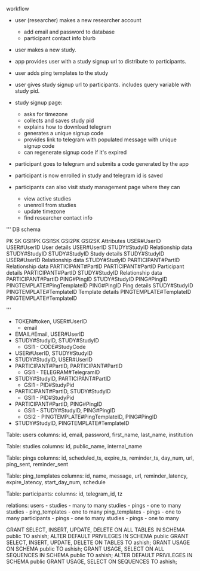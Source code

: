 
workflow
- user (researcher) makes a new researcher account
    - add email and password to database
    - participant contact info blurb
- user makes a new study. 
- app provides user with a study signup url to distribute to participants.
- user adds ping templates to the study
- user gives study signup url to participants. includes query variable with study pid.
- study signup page:
    - asks for timezone
    - collects and saves study pid
    - explains how to download telegram
    - generates a unique signup code
    - provides link to telegram with populated message with unique signup code
    - can regenerate signup code if it's expired
- participant goes to telegram and submits a code generated by the app
- participant is now enrolled in study and telegram id is saved 

- participants can also visit study management page where they can
    - view active studies
    - unenroll from studies
    - update timezone
    - find researcher contact info



'''
DB schema

PK                      SK                          GSI1PK           GSI1SK           GSI2PK           GSI2SK           Attributes
USER#UserID             USER#UserID                                                                                     User details
USER#UserID             STUDY#StudyID                                                                                   Relationship data
STUDY#StudyID           STUDY#StudyID                                                                                   Study details
STUDY#StudyID           USER#UserID                                                                                     Relationship data
STUDY#StudyID           PARTICIPANT#PartID                                                                              Relationship data
PARTICIPANT#PartID      PARTICIPANT#PartID                                                                              Participant details
PARTICIPANT#PartID      STUDY#StudyID                                                                                   Relationship data
PARTICIPANT#PartID      PING#PingID           STUDY#StudyID    PING#PingID    PINGTEMPLATE#PingTemplateID    PING#PingID    Ping details
STUDY#StudyID           PINGTEMPLATE#TemplateID                                                                         Template details
PINGTEMPLATE#TemplateID PINGTEMPLATE#TemplateID

'''
- TOKEN#token, USER#UserID
    - email
- EMAIL#Email, USER#UserID
- STUDY#StudyID, STUDY#StudyID
    - GSI1 - CODE#StudyCode
- USER#UserID, STUDY#StudyID 
- STUDY#StudyID, USER#UserID 
- PARTICIPANT#PartID, PARTICIPANT#PartID
    - GSI1 - TELEGRAM#TelegramID
- STUDY#StudyID, PARTICIPANT#PartID
    - GSI1 - PID#StudyPid
- PARTICIPANT#PartID, STUDY#StudyID
    - GSI1 - PID#StudyPid
- PARTICIPANT#PartID, PING#PingID
    - GSI1 - STUDY#StudyID, PING#PingID
    - GSI2 - PINGTEMPLATE#PingTemplateID, PING#PingID
- STUDY#StudyID, PINGTEMPLATE#TemplateID


Table: users
columns: id, email, password, first_name, last_name, institution

Table: studies
columns: id, public_name, internal_name

Table: pings
columns: id, scheduled_ts, expire_ts, reminder_ts, day_num, url, ping_sent, reminder_sent

Table: ping_templates
columns: id, name, message, url, reminder_latency, expire_latency, start_day_num, schedule

Table: participants:
columns: id, telegram_id, tz

relations:
users - studies - many to many
studies - pings - one to many
studies - ping_templates - one to many
ping_templates - pings - one to many
participants - pings - one to many
studies - pings - one to many



GRANT SELECT, INSERT, UPDATE, DELETE ON ALL TABLES IN SCHEMA public TO ashish;
ALTER DEFAULT PRIVILEGES IN SCHEMA public GRANT SELECT, INSERT, UPDATE, DELETE ON TABLES TO ashish;
GRANT USAGE ON SCHEMA public TO ashish;
GRANT USAGE, SELECT ON ALL SEQUENCES IN SCHEMA public TO ashish;
ALTER DEFAULT PRIVILEGES IN SCHEMA public GRANT USAGE, SELECT ON SEQUENCES TO ashish;
